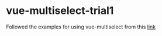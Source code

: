 # vue-multiselect-trial1

Followed the examples for using vue-multiselect from this [link][vue-multiselect]

[vue-multiselect]: https://vue-multiselect.js.org/
